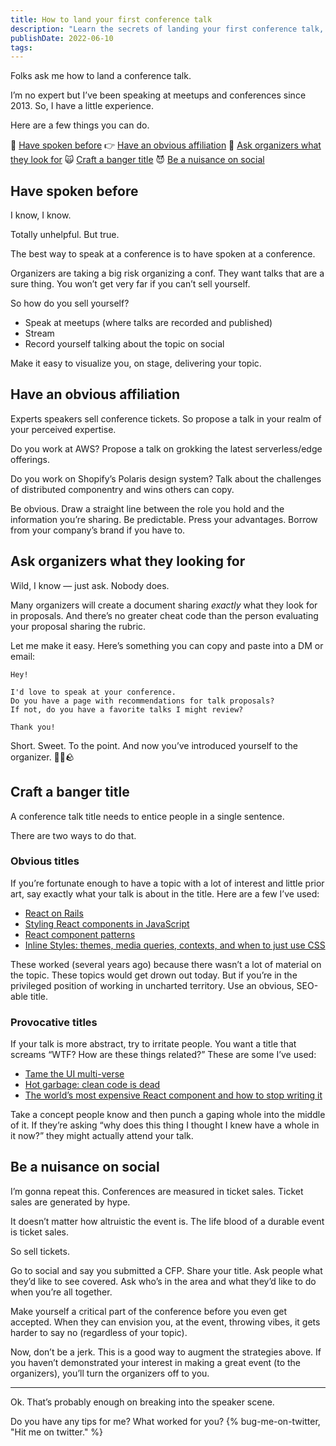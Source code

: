 ```yaml
---
title: How to land your first conference talk
description: "Learn the secrets of landing your first conference talk, from leveraging prior experience, to crafting irresistible titles, and using social media effectively."
publishDate: 2022-06-10
tags:
---
```


Folks ask me how to land a conference talk.

I’m no expert but I’ve been speaking at meetups and conferences since 2013. So, I have a little experience.

Here are a few things you can do.

🔁 [Have spoken before](#have-spoken-before)
👉 [Have an obvious affiliation](#have-an-obvious-affiliation)
🙋 [Ask organizers what they look for](#ask-organizers-what-they-looking-for)
🙀 [Craft a banger title](#craft-a-banger-title)
😈 [Be a nuisance on social](#be-a-nuisance-on-social)

## Have spoken before

I know, I know.

Totally unhelpful. But true.

The best way to speak at a conference is to have spoken at a conference.

Organizers are taking a big risk organizing a conf. They want talks that are a sure thing. You won’t get very far if you can’t sell yourself.

So how do you sell yourself?

- Speak at meetups (where talks are recorded and published)
- Stream
- Record yourself talking about the topic on social

Make it easy to visualize you, on stage, delivering your topic.

## Have an obvious affiliation

Experts speakers sell conference tickets. So propose a talk in your realm of your perceived expertise.

Do you work at AWS? Propose a talk on grokking the latest serverless/edge offerings.

Do you work on Shopify’s Polaris design system? Talk about the challenges of distributed componentry and wins others can copy.

Be obvious. Draw a straight line between the role you hold and the information you’re sharing. Be predictable. Press your advantages. Borrow from your company’s brand if you have to.

## Ask organizers what they looking for

Wild, I know — just ask. Nobody does.

Many organizers will create a document sharing _exactly_ what they look for in proposals. And there’s no greater cheat code than the person evaluating your proposal sharing the rubric.

Let me make it easy. Here’s something you can copy and paste into a DM or email:

```
Hey!

I'd love to speak at your conference.
Do you have a page with recommendations for talk proposals?
If not, do you have a favorite talks I might review?

Thank you!
```

Short. Sweet. To the point. And now you’ve introduced yourself to the organizer. 🐥🐥🪨

## Craft a banger title

A conference talk title needs to entice people in a single sentence.

There are two ways to do that.

### Obvious titles

If you’re fortunate enough to have a topic with a lot of interest and little prior art, say exactly what your talk is about in the title. Here are a few I’ve used:

- [React on Rails](https://www.youtube.com/watch?v=kTSsZrub5iE)
- [Styling React components in JavaScript](https://www.youtube.com/watch?v=0aBv8dsZs84)
- [React component patterns](https://www.youtube.com/watch?v=YaZg8wg39QQ)
- [Inline Styles: themes, media queries, contexts, and when to just use CSS](https://www.youtube.com/watch?v=ERB1TJBn32c)

These worked (several years ago) because there wasn’t a lot of material on the topic. These topics would get drown out today. But if you’re in the privileged position of working in uncharted territory. Use an obvious, SEO-able title.

### Provocative titles

If your talk is more abstract, try to irritate people. You want a title that screams “WTF? How are these things related?” These are some I’ve used:

- [Tame the UI multi-verse](https://www.youtube.com/watch?v=Hpx3kOtPovk)
- [Hot garbage: clean code is dead](https://www.youtube.com/watch?v=7ri10aE-Idc)
- [The world’s most expensive React component and how to stop writing it](https://www.youtube.com/watch?v=1haxbZEl6vY)

Take a concept people know and then punch a gaping whole into the middle of it. If they’re asking “why does this thing I thought I knew have a whole in it now?” they might actually attend your talk.

## Be a nuisance on social

I’m gonna repeat this. Conferences are measured in ticket sales. Ticket sales are generated by hype.

It doesn’t matter how altruistic the event is. The life blood of a durable event is ticket sales.

So sell tickets.

Go to social and say you submitted a CFP. Share your title. Ask people what they’d like to see covered. Ask who’s in the area and what they’d like to do when you’re all together.

Make yourself a critical part of the conference before you even get accepted. When they can envision you, at the event, throwing vibes, it gets harder to say no (regardless of your topic).

Now, don’t be a jerk. This is a good way to augment the strategies above. If you haven’t demonstrated your interest in making a great event (to the organizers), you’ll turn the organizers off to you.

---

Ok. That’s probably enough on breaking into the speaker scene.

Do you have any tips for me? What worked for you? {% bug-me-on-twitter, "Hit me on twitter." %}
